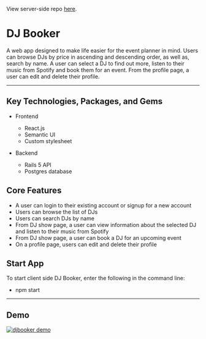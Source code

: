 View server-side repo [here](https://github.com/rsabur/booker-server).

# DJ Booker

A web app designed to make life easier for the event planner in mind. Users can browse DJs by price in ascending and descending order, as well as, search by name. A user can select a DJ to find out more, listen to their music from Spotify and book them for an event. From the profile page, a user can edit and delete their profile.
_______________________________________________________________________________________
## Key Technologies, Packages, and Gems

* Frontend
    * React.js
    * Semantic UI
    * Custom stylesheet

* Backend
    * Rails 5 API
    * Postgres database

## Core Features
* A user can login to their existing account or signup for a new account
* Users can browse the list of DJs
* Users can search DJs by name
* From DJ show page, a user can view information about the selected DJ and listen to their music from Spotify 
* From DJ show page, a user can book a DJ for an upcoming event
* On a profile page, users can edit and delete their profile

## Start App
To start client side DJ Booker, enter the following in the command line:
* npm start
_______________________________________________________________________________________

## Demo
[![djbooker demo](https://i.imgur.com/AmbJ29V.png)](https://youtu.be/OCFuPYOnDBk "DJ Booker - Click to Watch!")
